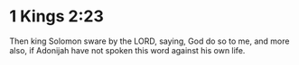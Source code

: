 # 1 Kings 2:23

Then king Solomon sware by the LORD, saying, God do so to me, and more also, if Adonijah have not spoken this word against his own life.